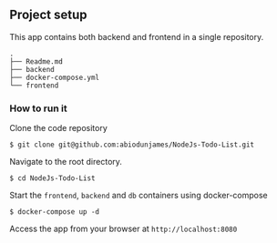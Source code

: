 

## Project setup
This app contains both backend and frontend in a single repository.
```
.
├── Readme.md
├── backend
├── docker-compose.yml
└── frontend
```
### How to run it
Clone the code repository
```
$ git clone git@github.com:abiodunjames/NodeJs-Todo-List.git
```
Navigate to the root directory.

```
$ cd NodeJs-Todo-List

```
Start the `frontend`, `backend` and `db` containers using docker-compose

```
$ docker-compose up -d 
```
Access the app from your browser at `http://localhost:8080`
